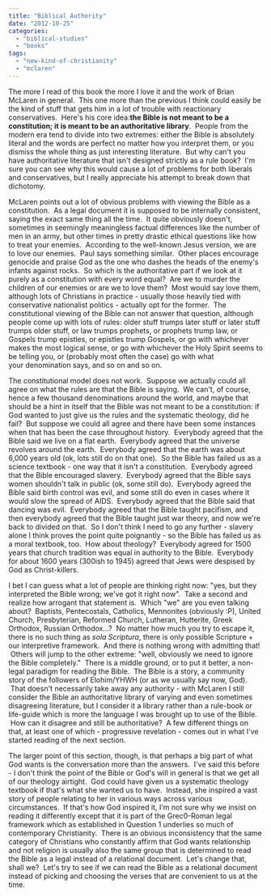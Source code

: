 ```yaml
---
title: "Biblical Authority"
date: "2012-10-25"
categories: 
  - "biblical-studies"
  - "books"
tags: 
  - "new-kind-of-christianity"
  - "mclaren"
---
```


The more I read of this book the more I love it and the work of Brian McLaren in general.  This one more than the previous I think could easily be the kind of stuff that gets him in a lot of trouble with reactionary conservatives.  Here's his core idea:**the Bible is not meant to be a constitution; it is meant to be an authoritative library**.  People from the modern era tend to divide into two extremes: either the Bible is absolutely literal and the words are perfect no matter how you interpret them, or you dismiss the whole thing as just interesting literature.  But why can't you have authoritative literature that isn't designed strictly as a rule book?  I'm sure you can see why this would cause a lot of problems for both liberals and conservatives, but I really appreciate his attempt to break down that dichotomy.

McLaren points out a lot of obvious problems with viewing the Bible as a constitution.  As a legal document it is supposed to be internally consistent, saying the exact same thing all the time.  It quite obviously doesn't, sometimes in seemingly meaningless factual differences like the number of men in an army, but other times in pretty drastic ethical questions like how to treat your enemies.  According to the well-known Jesus version, we are to love our enemies.  Paul says something similar.  Other places encourage genocide and praise God as the one who dashes the heads of the enemy's infants against rocks.  So which is the authoritative part if we look at it purely as a constitution with every word equal?  Are we to murder the children of our enemies or are we to love them?  Most would say love them, although lots of Christians in practice - usually those heavily tied with conservative nationalist politics - actually opt for the former.  The constitutional viewing of the Bible can not answer that question, although people come up with lots of rules: older stuff trumps later stuff or later stuff trumps older stuff, or law trumps prophets, or prophets trump law, or Gospels trump epistles, or epistles trump Gospels, or go with whichever makes the most logical sense, or go with whichever the Holy Spirit seems to be telling you, or (probably most often the case) go with what your denomination says, and so on and so on.

<!--more-->The constitutional model does not work.  Suppose we actually could all agree on what the rules are that the Bible is saying.  We can't, of course, hence a few thousand denominations around the world, and maybe that should be a hint in itself that the Bible was not meant to be a constitution: if God wanted to just give us the rules and the systematic theology, did he fail?  But suppose we could all agree and there have been some instances when that has been the case throughout history.  Everybody agreed that the Bible said we live on a flat earth.  Everybody agreed that the universe revolves around the earth.  Everybody agreed that the earth was about 6,000 years old (ok, lots still do on that one).  So the Bible has failed us as a science textbook - one way that it isn't a constitution.  Everybody agreed that the Bible encouraged slavery.  Everybody agreed that the Bible says women shouldn't talk in public (ok, some still do).  Everybody agreed the Bible said birth control was evil, and some still do even in cases where it would slow the spread of AIDS.  Everybody agreed that the Bible said that dancing was evil.  Everybody agreed that the Bible taught pacifism, and then everybody agreed that the Bible taught just war theory, and now we're back to divided on that.  So I don't think I need to go any further - slavery alone I think proves the point quite poignantly - so the Bible has failed us as a moral textbook, too.  How about theology?  Everybody agreed for 1500 years that church tradition was equal in authority to the Bible.  Everybody for about 1600 years (300ish to 1945) agreed that Jews were despised by God as Christ-killers.

I bet I can guess what a lot of people are thinking right now: "yes, but they interpreted the Bible wrong; we've got it right now".  Take a second and realize how arrogant that statement is.  Which "we" are you even talking about?  Baptists, Pentecostals, Catholics, Mennonites (obviously :P), United Church, Presbyterian, Reformed Church, Lutheran, Hutterite, Greek Orthodox, Russian Orthodox...?  No matter how much you try to escape it, there is no such thing as _sola Scriptura_, there is only possible Scripture + our interpretive framework.  And there is nothing wrong with admitting that!  Others will jump to the other extreme: "well, obviously we need to ignore the Bible completely."  There is a middle ground, or to put it better, a non-legal paradigm for reading the Bible.  The Bible is a story, a community story of the followers of Elohim/YHWH (or as we usually say now, God).  That doesn't necessarily take away any authority - with McLaren I still consider the Bible an authoritative library of varying and even sometimes disagreeing literature, but I consider it a library rather than a rule-book or life-guide which is more the language I was brought up to use of the Bible.  How can it disagree and still be authoritative?  A few different things on that, at least one of which - progressive revelation - comes out in what I've started reading of the next section.

The larger point of this section, though, is that perhaps a big part of what God wants is the conversation more than the answers.  I've said this before - I don't think the point of the Bible or God's will in general is that we get all of our theology airtight.  God could have given us a systematic theology textbook if that's what she wanted us to have.  Instead, she inspired a vast story of people relating to her in various ways across various circumstances.  If that's how God inspired it, I'm not sure why we insist on reading it differently except that it is part of the Grec0-Roman legal framework which as established in Question 1 underlies so much of contemporary Christianity.  There is an obvious inconsistency that the same category of Christians who constantly affirm that God wants relationship and not religion is usually also the same group that is determined to read the Bible as a legal instead of a relational document.  Let's change that, shall we?  Let's try to see if we can read the Bible as a relational document instead of picking and choosing the verses that are convenient to us at the time.

